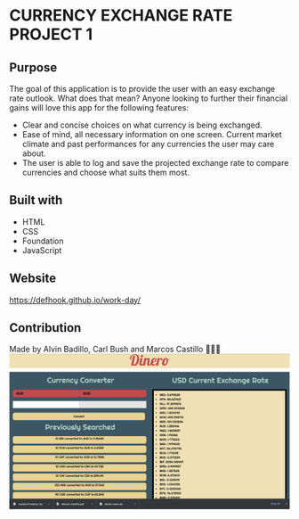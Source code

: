 # CURRENCY EXCHANGE RATE PROJECT 1

## Purpose
The goal of this application is to provide the user with an easy exchange rate outlook. What does that mean? Anyone looking to further their financial gains will love this app for the following features:
* Clear and concise choices on what currency is being exchanged.
* Ease of mind, all necessary information on one screen. Current market climate and past performances for any currencies the user may care about.
* The user is able to log and save the projected exchange rate to compare currencies and choose what suits them most.

## Built with
* HTML
* CSS
* Foundation
* JavaScript

## Website
https://defhook.github.io/work-day/

## Contribution
Made by Alvin Badillo, Carl Bush and Marcos Castillo
🙉😺🐡
![alt text](assets/Dinero-SS.png)